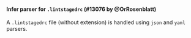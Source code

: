 #### Infer parser for `.lintstagedrc` (#13076 by @OrRosenblatt)

A `.lintstagedrc` file (without extension) is handled using `json` and `yaml` parsers.
